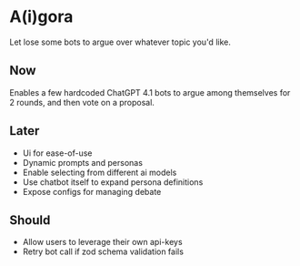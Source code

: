 # A(i)gora

Let lose some bots to argue over whatever topic you'd like.

## Now

Enables a few hardcoded ChatGPT 4.1 bots to argue among themselves for 2 rounds, and then vote on a proposal.

## Later

- Ui for ease-of-use
- Dynamic prompts and personas
- Enable selecting from different ai models
- Use chatbot itself to expand persona definitions
- Expose configs for managing debate

## Should

- Allow users to leverage their own api-keys
- Retry bot call if zod schema validation fails
